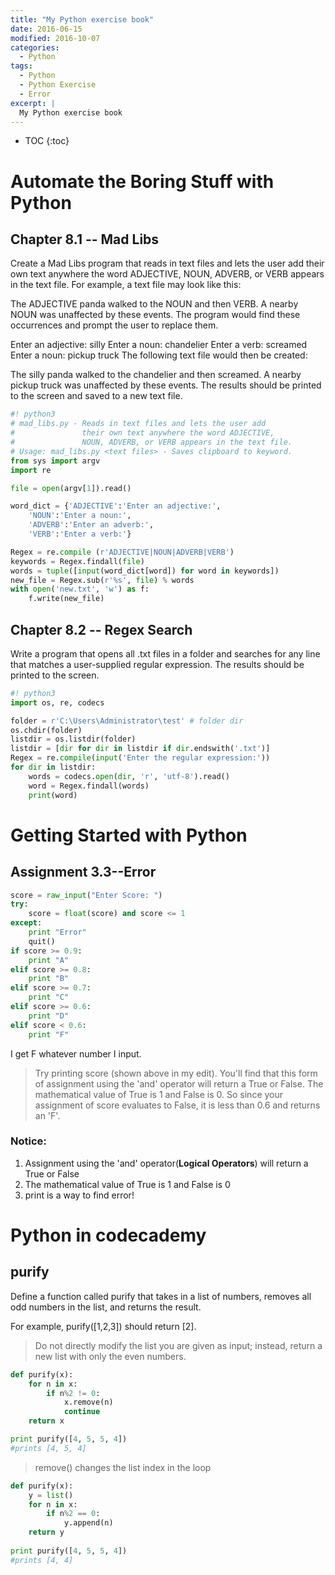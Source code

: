 ```yaml
---
title: "My Python exercise book"
date: 2016-06-15
modified: 2016-10-07
categories:
  - Python
tags:
  - Python
  - Python Exercise
  - Error
excerpt: |
  My Python exercise book
---
```


* TOC
{:toc}

# Automate the Boring Stuff with Python

## Chapter 8.1 -- Mad Libs

Create a Mad Libs program that reads in text files and lets the user add their own text anywhere the word ADJECTIVE, NOUN, ADVERB, or VERB appears in the text file. For example, a text file may look like this:

The ADJECTIVE panda walked to the NOUN and then VERB. A nearby NOUN was
unaffected by these events.
The program would find these occurrences and prompt the user to replace them.

Enter an adjective:
silly
Enter a noun:
chandelier
Enter a verb:
screamed
Enter a noun:
pickup truck
The following text file would then be created:

The silly panda walked to the chandelier and then screamed. A nearby pickup
truck was unaffected by these events.
The results should be printed to the screen and saved to a new text file.

```python
#! python3
# mad_libs.py - Reads in text files and lets the user add 
#               their own text anywhere the word ADJECTIVE,
#               NOUN, ADVERB, or VERB appears in the text file.
# Usage: mad_libs.py <text files> - Saves clipboard to keyword.
from sys import argv
import re

file = open(argv[1]).read()

word_dict = {'ADJECTIVE':'Enter an adjective:', 
    'NOUN':'Enter a noun:',
    'ADVERB':'Enter an adverb:',
    'VERB':'Enter a verb:'}

Regex = re.compile (r'ADJECTIVE|NOUN|ADVERB|VERB')
keywords = Regex.findall(file)
words = tuple([input(word_dict[word]) for word in keywords])
new_file = Regex.sub(r'%s', file) % words
with open('new.txt', 'w') as f:
    f.write(new_file)
```

## Chapter 8.2 -- Regex Search

Write a program that opens all .txt files in a folder and searches for any line that matches a user-supplied regular expression. The results should be printed to the screen.

```python
#! python3
import os, re, codecs

folder = r'C:\Users\Administrator\test' # folder dir
os.chdir(folder)
listdir = os.listdir(folder)
listdir = [dir for dir in listdir if dir.endswith('.txt')]
Regex = re.compile(input('Enter the regular expression:'))
for dir in listdir:
    words = codecs.open(dir, 'r', 'utf-8').read()
    word = Regex.findall(words)
    print(word)
```

# Getting Started with Python

## Assignment 3.3--Error

```python
score = raw_input("Enter Score: ")
try:
    score = float(score) and score <= 1
except:
    print "Error"
    quit()
if score >= 0.9:
    print "A"
elif score >= 0.8:
    print "B"
elif score >= 0.7:
    print "C"
elif score >= 0.6:
    print "D"
elif score < 0.6:
    print "F"
```

I get F whatever number I input.

> Try printing score (shown above in my edit). You'll find that this form of assignment using the 'and' operator will return a True or False. The mathematical value of True is 1 and False is 0. So since your assignment of score evaluates to False, it is less than 0.6 and returns an 'F'.

### Notice: 
1. Assignment using  the 'and' operator(**Logical Operators**) will return a True or False
2. The mathematical value of True is 1 and False is 0
3. print is a way to find error!

# Python in codecademy

## purify

Define a function called purify that takes in a list of numbers, removes all odd numbers in the list, and returns the result.

For example, purify([1,2,3]) should return [2].

> Do not directly modify the list you are given as input; instead, return a new list with only the even numbers.

```python
def purify(x):
    for n in x:
        if n%2 != 0:
            x.remove(n)
            continue
    return x

print purify([4, 5, 5, 4])
#prints [4, 5, 4]
```

> remove() changes the list index in the loop

```python
def purify(x):
    y = list()
    for n in x:
        if n%2 == 0:
            y.append(n)
    return y
    
print purify([4, 5, 5, 4])
#prints [4, 4]
```



